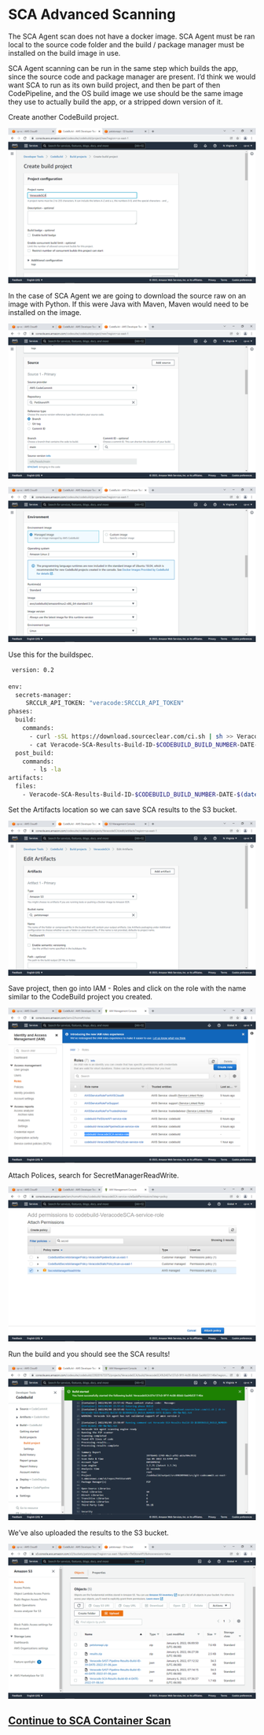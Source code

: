 # SCA Advanced Scanning

The SCA Agent scan does not have a docker image.  SCA Agent must be ran local to the source code folder and the build / package manager must be installed on the build image in use.

SCA Agent scanning can be run in the same step which builds the app, since the source code and package manager are present.  I’d think we would want SCA to run as its own build project, and then be part of then CodePipeline, and the OS build image we use should be the same image they use to actually build the app, or a stripped down version of it.

Create another CodeBuild project.

![AWS Code](images/1-SCA-Agent.png)

In the case of SCA Agent we are going to download the source raw on an image with Python.  If this were Java with Maven, Maven would need to be installed on the image.

![AWS Code](images/2-SCA-Agent.png)

![AWS Code](images/3-SCA-Agent.png)

Use this for the buildspec.

```bash
 version: 0.2

env:
  secrets-manager:
     SRCCLR_API_TOKEN: "veracode:SRCCLR_API_TOKEN"
phases:
  build:
    commands:
      - curl -sSL https://download.sourceclear.com/ci.sh | sh >> Veracode-SCA-Results-Build-ID-$CODEBUILD_BUILD_NUMBER-DATE-$(date +%Y-%m-%d).txt
      - cat Veracode-SCA-Results-Build-ID-$CODEBUILD_BUILD_NUMBER-DATE-$(date +%Y-%m-%d).txt
  post_build:
    commands:
       - ls -la
artifacts:
  files:
    - Veracode-SCA-Results-Build-ID-$CODEBUILD_BUILD_NUMBER-DATE-$(date +%Y-%m-%d).txt
```

Set the Artifacts location so we can save SCA results to the S3 bucket.

![AWS Code](images/4-SCA-Agent.png)

Save project, then go into IAM - Roles and click on the role with the name similar to the CodeBuild project you created.

![AWS Code](images/5-SCA-Agent.png)


Attach Polices, search for SecretManagerReadWrite.

![AWS Code](images/6-SCA-Agent.png)

Run the build and you should see the SCA results!

![AWS Code](images/7-SCA-Agent.png)

We’ve also uploaded the results to the S3 bucket.

![AWS Code](images/8-SCA-Agent.png)

## [Continue to SCA Container Scan](/SCA-Container-Scan)